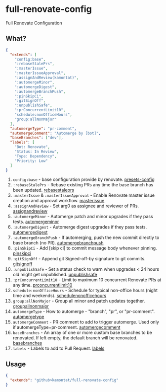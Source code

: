 # full-renovate-config
Full Renovate Configuration

## What?

```json
{
  "extends": [
    "config:base",
    ":rebaseStalePrs",
    ":masterIssue",
    ":masterIssueApproval",
    ":assignAndReview(kamontat)",
    ":automergeMinor",
    ":automergeDigest",
    ":automergeBranchPush",
    ":pinSkipCi",
    ":gitSignOff",
    ":unpublishSafe",
    ":prConcurrentLimit10",
    "schedule:nonOfficeHours",
    "group:allNonMajor"
  ],
  "automergeType": "pr-comment",
  "automergeComment": "Automerge by [bot]",
  "baseBranches": ["dev"],
  "labels": [
    "Bot: Renovate",
    "Status: In Review",
    "Type: Dependency",
    "Priority: Low"
  ]
}
```

1. `config:base` - base configuration provide by renovate. [presets-config](https://renovatebot.com/docs/presets-config)
2. `:rebaseStalePrs` - Rebase existing PRs any time the base branch has been updated. [rebasestaleprs](https://renovatebot.com/docs/presets-default/#rebasestaleprs)
3. `:masterIssue` & `:masterIssueApproval` - Enable Renovate master issue creation and approval workflow. [masterissue](https://renovatebot.com/docs/presets-default/#masterissue)
4. `:assignAndReview` - Set arg0 as assignee and reviewer of PRs. [assignandreview](https://renovatebot.com/docs/presets-default/#assignandreviewltarg0gt)
5. `:automergeMinor` - Automerge patch and minor upgrades if they pass tests. [automergeminor](https://renovatebot.com/docs/presets-default/#automergeminor)
6. `:automergeDigest` - Automerge digest upgrades if they pass tests. [automergedigest](https://renovatebot.com/docs/presets-default/#automergedigest)
7. `:automergeBranchPush` - If automerging, push the new commit directly to base branch (no PR). [automergebranchpush](https://renovatebot.com/docs/presets-default/#automergebranchpush)
8. `:pinSkipCi` - Add [skip ci] to commit message body whenever pinning. [pinskipci](https://renovatebot.com/docs/presets-default/#pinskipci)
9. `:gitSignOff` - Append git Signed-off-by signature to git commits. [gitsignoff](https://renovatebot.com/docs/presets-default/#gitsignoff)
10. `:unpublishSafe` - Set a status check to warn when upgrades < 24 hours old might get unpublished. [unpublishsafe](https://renovatebot.com/docs/presets-default/#unpublishsafe)
11. `:prConcurrentLimit10` - Limit to maximum 10 concurrent Renovate PRs at any time. [prconcurrentlimit10](https://renovatebot.com/docs/presets-default/#prconcurrentlimit10)
12. `schedule:nonOfficeHours` - Schedule for typical non-office hours (night time and weekends). [schedulenonofficehours](https://renovatebot.com/docs/presets-schedule/#schedulenonofficehours)
13. `group:allNonMajor` - Group all minor and patch updates together. [groupallnonmajor](https://renovatebot.com/docs/presets-group/#groupallnonmajor)
14. `automergeType` - How to automerge - "branch", "pr", or "pr-comment". [automergetype](https://renovatebot.com/docs/configuration-options/#automergetype)
15. `automergeComment` - PR comment to add to trigger automerge. Used only if automergeType=pr-comment. [automergecomment](https://renovatebot.com/docs/configuration-options/#automergecomment)
16. `baseBranches` - An array of one or more custom base branches to be renovated. If left empty, the default branch will be renovated. [basebranches](https://renovatebot.com/docs/configuration-options/#basebranches)
17. `labels` - Labels to add to Pull Request. [labels](https://renovatebot.com/docs/configuration-options/#labels)

## Usage

```json
{
  "extends": "github>kamontat/full-renovate-config"
}
```

